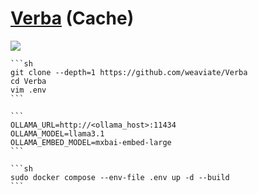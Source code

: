 # [Verba](https://github.com/weaviate/Verba) (Cache)

![](https://img.shields.io/github/license/weaviate/Verba?style=flat-square)

````{tab} Docker compose
```sh
git clone --depth=1 https://github.com/weaviate/Verba
cd Verba
vim .env
```

```
OLLAMA_URL=http://<ollama_host>:11434
OLLAMA_MODEL=llama3.1
OLLAMA_EMBED_MODEL=mxbai-embed-large
```

```sh
sudo docker compose --env-file .env up -d --build
```
````